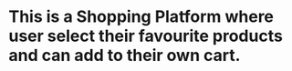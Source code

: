 # This is a Shopping Platform where user select their favourite products and can add to their own cart.